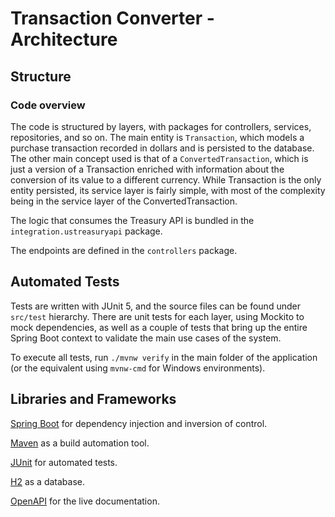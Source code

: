 # Transaction Converter - Architecture

## Structure

### Code overview

The code is structured by layers, with packages for controllers, services, repositories, and so on. The main entity is `Transaction`, which models a purchase transaction recorded in dollars and is persisted to the database. The other main concept used is that of a `ConvertedTransaction`, which is just a version of a Transaction enriched with information about the conversion of its value to a different currency. While Transaction is the only entity persisted, its service layer is fairly simple, with most of the complexity being in the service layer of the ConvertedTransaction.

The logic that consumes the Treasury API is bundled in the `integration.ustreasuryapi` package.

The endpoints are defined in the `controllers` package.


## Automated Tests

Tests are written with JUnit 5, and the source files can be found under `src/test` hierarchy. There are unit tests for each layer, using Mockito to mock dependencies, as well as a couple of tests that bring up the entire Spring Boot context to validate the main use cases of the system.

To execute all tests, run `./mvnw verify` in the main folder of the application (or the equivalent using `mvnw-cmd` for Windows environments).

## Libraries and Frameworks

[Spring Boot](https://spring.io/guides/gs/spring-boot/) for dependency injection and inversion of control.

[Maven](https://maven.apache.org/guides/getting-started/maven-in-five-minutes.html) as a build automation tool.

[JUnit](https://junit.org/junit5/docs/current/user-guide/) for automated tests.

[H2](https://www.h2database.com/html/tutorial.html) as a database.

[OpenAPI](https://swagger.io/tools/open-source/getting-started/) for the live documentation.

